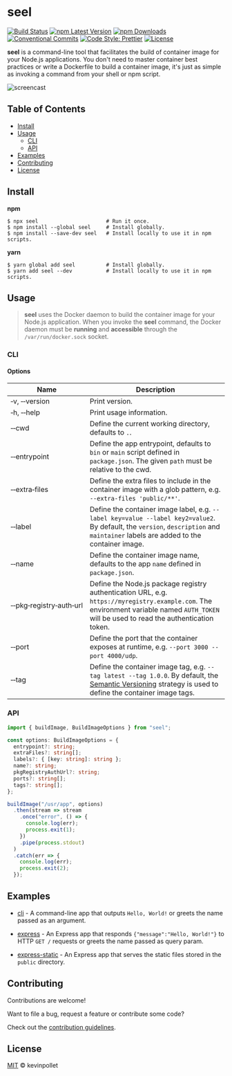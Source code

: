 # seel <!-- omit in toc -->

[![Build Status](https://github.com/kevinpollet/seel/workflows/build/badge.svg)](https://github.com/kevinpollet/seel/actions)
[![npm Latest Version](https://img.shields.io/npm/v/seel/latest)](https://www.npmjs.com/package/seel)
[![npm Downloads](https://img.shields.io/npm/dm/seel)](https://www.npmjs.com/package/seel)
[![Conventional Commits](https://img.shields.io/badge/Conventional%20Commits-1.0.0-yellow.svg)](https://conventionalcommits.org)
[![Code Style: Prettier](https://img.shields.io/badge/code_style-prettier-ff69b4.svg)](https://github.com/prettier/prettier)
[![License](https://img.shields.io/badge/license-MIT-blue.svg)](./LICENSE.md)

**seel** is a command-line tool that facilitates the build of container image for your Node.js applications. You don't need to master container best practices or write a Dockerfile to build a container image, it's just as simple as invoking a command from your shell or npm script.

![screencast](https://cdn.jsdelivr.net/gh/kevinpollet/seel/screencast.svg)

## Table of Contents <!-- omit in toc -->

- [Install](#install)
- [Usage](#usage)
  - [CLI](#cli)
  - [API](#api)
- [Examples](#examples)
- [Contributing](#contributing)
- [License](#license)

## Install

**npm**

```shell
$ npx seel                      # Run it once.
$ npm install --global seel     # Install globally.
$ npm install --save-dev seel   # Install locally to use it in npm scripts.
```

**yarn**

```shell
$ yarn global add seel          # Install globally.
$ yarn add seel --dev           # Install locally to use it in npm scripts.
```

## Usage

> **seel** uses the Docker daemon to build the container image for your Node.js application. When you invoke the **seel** command, the Docker daemon must be **running** and **accessible** through the `/var/run/docker.sock` socket.

### CLI

#### Options <!-- omit in toc -->

| Name                    | Description                                                                                                                                                                               |
| ----------------------- | ----------------------------------------------------------------------------------------------------------------------------------------------------------------------------------------- |
| ‑v, ‑‑version           | Print version.                                                                                                                                                                            |
| ‑h, ‑‑help              | Print usage information.                                                                                                                                                                  |
| ‑‑cwd                   | Define the current working directory, defaults to `.`.                                                                                                                                    |
| ‑‑entrypoint            | Define the app entrypoint, defaults to `bin` or `main` script defined in `package.json`. The given `path` must be relative to the cwd.                                                    |
| ‑‑extra‑files           | Define the extra files to include in the container image with a glob pattern, e.g. `--extra-files 'public/**'`.                                                                           |
| ‑‑label                 | Define the container image label, e.g. `--label key=value --label key2=value2`. By default, the `version`, `description` and `maintainer` labels are added to the container image.        |
| ‑‑name                  | Define the container image name, defaults to the app `name` defined in `package.json`.                                                                                                    |
| ‑‑pkg‑registry‑auth‑url | Define the Node.js package registry authentication URL, e.g. `https://myregistry.example.com`. The environment variable named `AUTH_TOKEN` will be used to read the authentication token. |
| ‑‑port                  | Define the port that the container exposes at runtime, e.g. `--port 3000 --port 4000/udp`.                                                                                                |
| ‑‑tag                   | Define the container image tag, e.g. `--tag latest --tag 1.0.0`. By default, the [Semantic Versioning](https://semver.org/) strategy is used to define the container image tags.          |

### API

```typescript
import { buildImage, BuildImageOptions } from "seel";

const options: BuildImageOptions = {
  entrypoint?: string;
  extraFiles?: string[];
  labels?: { [key: string]: string };
  name?: string;
  pkgRegistryAuthUrl?: string;
  ports?: string[];
  tags?: string[];
};

buildImage("/usr/app", options)
  .then(stream => stream
    .once("error", () => {
      console.log(err);
      process.exit(1);
    })
    .pipe(process.stdout)
  )
  .catch(err => {
    console.log(err);
    process.exit(2);
  });
```

## Examples

- [cli](./examples/cli) - A command-line app that outputs `Hello, World!` or greets the name passed as an argument.

- [express](./examples/express) - An Express app that responds `{"message":"Hello, World!"}` to HTTP `GET /` requests or greets the name passed as query param.

- [express-static](./examples/express-static) - An Express app that serves the static files stored in the `public` directory.

## Contributing

Contributions are welcome!

Want to file a bug, request a feature or contribute some code?

Check out the [contribution guidelines](./CONTRIBUTING.md).

## License

[MIT](./LICENSE.md) © kevinpollet
